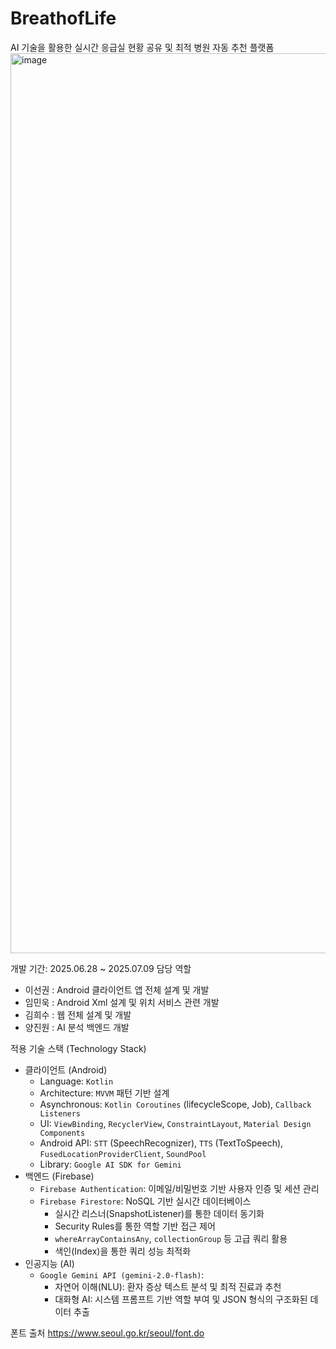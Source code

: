 # BreathofLife
AI 기술을 활용한 실시간 응급실 현황 공유 및 최적 병원 자동 추천 플랫폼
<img width="1920" height="1440" alt="image" src="https://github.com/user-attachments/assets/b1193b14-c54b-4c18-a314-cda33ef31f6d" />

개발 기간: 2025.06.28 ~ 2025.07.09
담당 역할

- 이선권 : Android 클라이언트 앱 전체 설계 및 개발
- 임민욱 : Android Xml 설계 및 위치 서비스 관련 개발
- 김희수 : 웹 전체 설계 및 개발
- 양진원 : AI 분석 백엔드 개발



적용 기술 스택 (Technology Stack)

- 클라이언트 (Android)
    - Language: `Kotlin`
    - Architecture: `MVVM` 패턴 기반 설계
    - Asynchronous: `Kotlin Coroutines` (lifecycleScope, Job), `Callback Listeners`
    - UI: `ViewBinding`, `RecyclerView`, `ConstraintLayout`, `Material Design Components`
    - Android API: `STT` (SpeechRecognizer), `TTS` (TextToSpeech), `FusedLocationProviderClient`, `SoundPool`
    - Library: `Google AI SDK for Gemini`
- 백엔드 (Firebase)
    - `Firebase Authentication`: 이메일/비밀번호 기반 사용자 인증 및 세션 관리
    - `Firebase Firestore`: NoSQL 기반 실시간 데이터베이스
        - 실시간 리스너(SnapshotListener)를 통한 데이터 동기화
        - Security Rules를 통한 역할 기반 접근 제어
        - `whereArrayContainsAny`, `collectionGroup` 등 고급 쿼리 활용
        - 색인(Index)을 통한 쿼리 성능 최적화
- 인공지능 (AI)
    - `Google Gemini API (gemini-2.0-flash)`:
        - 자연어 이해(NLU): 환자 증상 텍스트 분석 및 최적 진료과 추천
        - 대화형 AI: 시스템 프롬프트 기반 역할 부여 및 JSON 형식의 구조화된 데이터 추출

폰트 출처
https://www.seoul.go.kr/seoul/font.do
